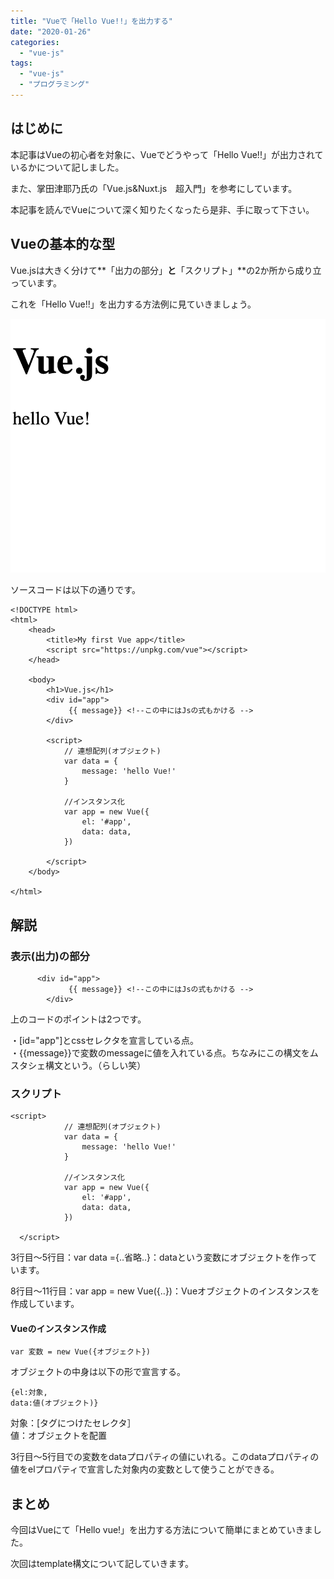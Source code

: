 ```yaml
---
title: "Vueで「Hello Vue!!」を出力する"
date: "2020-01-26"
categories: 
  - "vue-js"
tags: 
  - "vue-js"
  - "プログラミング"
---
```


## はじめに

本記事はVueの初心者を対象に、Vueでどうやって「Hello Vue!!」が出力されているかについて記しました。  
  
また、掌田津耶乃氏の「Vue.js&Nuxt.js　超入門」を参考にしています。

本記事を読んでVueについて深く知りたくなったら是非、手に取って下さい。

## Vueの基本的な型

Vue.jsは大きく分けて**「出力の部分」**と**「スクリプト」**の2か所から成り立っています。

これを「Hello Vue!!」を出力する方法例に見ていきましょう。

![](images/812ea5bde955d9f5dd3963271c00fca1.png)

ソースコードは以下の通りです。

```markup
<!DOCTYPE html>
<html>
    <head>
        <title>My first Vue app</title>
        <script src="https://unpkg.com/vue"></script>
    </head>
 
    <body>
        <h1>Vue.js</h1>
        <div id="app">
             {{ message}} <!--この中にはJsの式もかける -->
        </div>
 
        <script>
            // 連想配列(オブジェクト)
            var data = {
                message: 'hello Vue!'
            }
        
            //インスタンス化
            var app = new Vue({
                el: '#app',
                data: data,
            })
 
        </script>
    </body>
 
</html>
```

## 解説

### 表示(出力)の部分

```
      <div id="app">
             {{ message}} <!--この中にはJsの式もかける -->
        </div>
```

上のコードのポイントは2つです。

・\[id="app"\]とcssセレクタを宣言している点。  
・{{message}}で変数のmessageに値を入れている点。ちなみにこの構文をムスタシェ構文という。（らしい笑）

### スクリプト

```
<script>
            // 連想配列(オブジェクト)
            var data = {
                message: 'hello Vue!'
            }
        
            //インスタンス化
            var app = new Vue({
                el: '#app',
                data: data,
            })
 
  </script>
```

3行目～5行目：var data ={‥省略‥}：dataという変数にオブジェクトを作っています。

8行目～11行目：var app = new Vue({‥})：Vueオブジェクトのインスタンスを作成しています。

#### Vueのインスタンス作成

```
var 変数 = new Vue({オブジェクト})
```

オブジェクトの中身は以下の形で宣言する。

```
{el:対象,
data:値(オブジェクト)}
```

対象：\[タグにつけたセレクタ］  
値：オブジェクトを配置

3行目～5行目での変数をdataプロパティの値にいれる。このdataプロパティの値をelプロパティで宣言した対象内の変数として使うことができる。

## まとめ

今回はVueにて「Hello vue!」を出力する方法について簡単にまとめていきました。  
  
次回はtemplate構文について記していきます。
